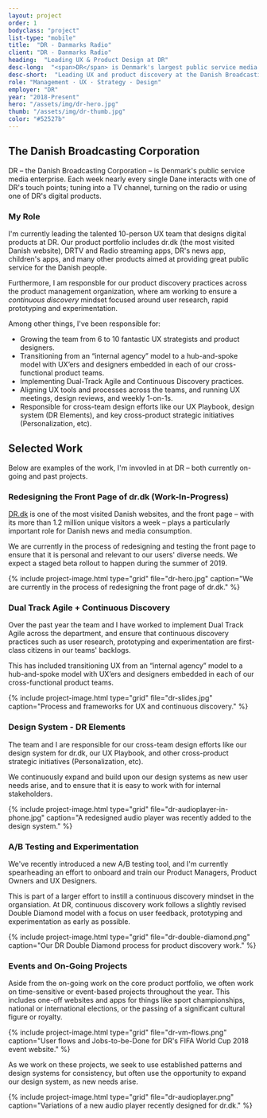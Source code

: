 ```yaml
---
layout: project
order: 1
bodyclass: "project"
list-type: "mobile"
title:  "DR - Danmarks Radio"
client: "DR - Danmarks Radio"
heading:  "Leading UX & Product Design at DR"
desc-long:  "<span>DR</span> is Denmark's largest public service media company (the Danish equivalent to the BBC). I currently oversee UX and lead a team of talented strategists and designers working on our digital product portfolio."
desc-short:  "Leading UX and product discovery at the Danish Broadcasting Corporation"
role: "Management · UX · Strategy · Design"
employer: "DR"
year: "2018-Present"
hero: "/assets/img/dr-hero.jpg"
thumb: "/assets/img/dr-thumb.jpg"
color: "#52527b"
---
```

## The Danish Broadcasting Corporation
DR – the Danish Broadcasting Corporation – is Denmark's public service media enterprise. Each week nearly every single Dane interacts with one of DR's touch points; tuning into a TV channel, turning on the radio or using one of DR's digital products.

### My Role
I'm currently leading the talented 10-person UX team that designs digital products at DR. Our product portfolio includes dr.dk (the most visited Danish website), DRTV and Radio streaming apps, DR's news app, children's apps, and many other products aimed at providing great public service for the Danish people.

Furthermore, I am responsble for our product discovery practices across the product management organization, where am working to ensure a *continuous discovery* mindset focused around user research, rapid prototyping and experimentation.

Among other things, I've been responsible for:

+ Growing the team from 6 to 10 fantastic UX strategists and product designers.
+ Transitioning from an “internal agency” model to a hub-and-spoke model with UX’ers and designers embedded in each of our cross-functional product teams.
+ Implementing Dual-Track Agile and Continuous Discovery practices.
+ Aligning UX tools and processes across the teams, and running UX meetings, design reviews, and weekly 1-on-1s.
+ Responsible for cross-team design efforts like our UX Playbook, design system (DR Elements), and key cross-product strategic initiatives (Personalization, etc).

## Selected Work
Below are examples of the work, I'm invovled in at DR – both currently on-going and past projects.

### Redesigning the Front Page of dr.dk (Work-In-Progress)
[DR.dk](https://www.dr.dk/) is one of the most visited Danish websites, and the front page – with its more than 1.2 million unique visitors a week – plays a particularly important role for Danish news and media consumption.

We are currently in the process of redesigning and testing the front page to ensure that it is personal and relevant to our users' diverse needs. We expect a staged beta rollout to happen during the summer of 2019.

{% include project-image.html type="grid" file="dr-hero.jpg" caption="We are currently in the process of redesigning the front page of dr.dk." %}

### Dual Track Agile + Continuous Discovery
Over the past year the team and I have worked to implement Dual Track Agile across the department, and ensure that continuous discovery practices such as user research, prototyping and experimentation are first-class citizens in our teams' backlogs.

This has included transitioning UX from an “internal agency” model to a hub-and-spoke model with UX’ers and designers embedded in each of our cross-functional product teams.

{% include project-image.html type="grid" file="dr-slides.jpg" caption="Process and frameworks for UX and continuous discovery." %}

### Design System - DR Elements
The team and I are responsible for our cross-team design efforts like our design system for dr.dk, our UX Playbook, and other cross-product strategic initiatives (Personalization, etc).

We continuously expand and build upon our design systems as new user needs arise, and to ensure that it is easy to work with for internal stakeholders.

{% include project-image.html type="grid" file="dr-audioplayer-in-phone.jpg" caption="A redesigned audio player was recently added to the design system." %}

### A/B Testing and Experimentation
We've recently introduced a new A/B testing tool, and I'm currently spearheading an effort to onboard and train our Product Managers, Product Owners and UX Designers.

This is part of a larger effort to instill a continuous discovery mindset in the organsiation. At DR, continuous discovery work follows a slightly revised Double Diamond model with a focus on user feedback, prototyping and experimentation as early as possible.

{% include project-image.html type="grid" file="dr-double-diamond.png" caption="Our DR Double Diamond process for product discovery work." %}

### Events and On-Going Projects
Aside from the on-going work on the core product portfolio, we often work on time-sensitive or event-based projects throughout the year. This includes one-off websites and apps for things like sport championships, national or international elections, or the passing of a significant cultural figure or royalty.

{% include project-image.html type="grid" file="dr-vm-flows.png" caption="User flows and Jobs-to-be-Done for DR's FIFA World Cup 2018 event website." %}

As we work on these projects, we seek to use established patterns and design systems for consistency, but often use the opportunity to expand our design system, as new needs arise.

{% include project-image.html type="grid" file="dr-audioplayer.png" caption="Variations of a new audio player recently designed for dr.dk." %}
